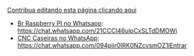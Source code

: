 

[Contribua editando esta página clicando aqui](https://github.com/ArduinoMinas/pcbnapratica/edit/master/docs/grupos.md)

 * [Br Raspberry PI no Whatsapp](https://chat.whatsapp.com/21CCCI46uipCxSLTdDMOWi): https://chat.whatsapp.com/21CCCI46uipCxSLTdDMOWi
 * [CNC Caseiras no WhatsApp](https://chat.whatsapp.com/094piir0IRK0NZcvsmOZ1lEntrar): https://chat.whatsapp.com/094piir0IRK0NZcvsmOZ1lEntrar 
